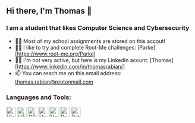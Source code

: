 ## Hi there, I'm Thomas 👋

### I am a student that likes Computer Science and Cybersecurity 

- 👨‍🎓 Most of my school assignments are stored on this accout!
- 👨‍💻 I like to try and complete Root-Me challenges: [Parke][https://www.root-me.org/Parke]
- 👨‍💼 I'm not very active, but here is my LinkedIn acount: [Thomas][https://www.linkedin.com/in/thomasrabian/]
- 📫 You can reach me on this email address: thomas.rabian@protonmail.com


### Languages and Tools:

<img align="left" height="26px" alt="Visual Studio Code 1.35 icon" src="https://upload.wikimedia.org/wikipedia/commons/thumb/9/9a/Visual_Studio_Code_1.35_icon.svg/512px-Visual_Studio_Code_1.35_icon.svg.png">
<a title="W3C, CC BY 3.0 &lt;https://creativecommons.org/licenses/by/3.0&gt;, via Wikimedia Commons" href="https://commons.wikimedia.org/wiki/File:HTML5_logo_and_wordmark.svg"><img align="left" height="26px" alt="HTML5 logo and wordmark" src="https://upload.wikimedia.org/wikipedia/commons/thumb/6/61/HTML5_logo_and_wordmark.svg/512px-HTML5_logo_and_wordmark.svg.png"></a>
<a title="Rudloff, CC BY 3.0 &lt;https://creativecommons.org/licenses/by/3.0&gt;, via Wikimedia Commons" href="https://commons.wikimedia.org/wiki/File:CSS3_logo_and_wordmark.svg"><img align="left" height="26px" alt="CSS3 logo and wordmark" src="https://upload.wikimedia.org/wikipedia/commons/thumb/d/d5/CSS3_logo_and_wordmark.svg/256px-CSS3_logo_and_wordmark.svg.png"></a>
<a title="Chris Williams, Public domain, via Wikimedia Commons" href="https://commons.wikimedia.org/wiki/File:Unofficial_JavaScript_logo_2.svg"><img align="left" height="26px" alt="Unofficial JavaScript logo 2" src="https://upload.wikimedia.org/wikipedia/commons/thumb/9/99/Unofficial_JavaScript_logo_2.svg/512px-Unofficial_JavaScript_logo_2.svg.png"></a>
<a title="node.js authors, Public domain, via Wikimedia Commons" href="https://commons.wikimedia.org/wiki/File:Node.js_logo.svg"><img align="left" height="26px" alt="Node.js logo" src="https://upload.wikimedia.org/wikipedia/commons/thumb/d/d9/Node.js_logo.svg/512px-Node.js_logo.svg.png"></a>
<a title="Facebook, Public domain, via Wikimedia Commons" href="https://commons.wikimedia.org/wiki/File:React-icon.svg"><img align="left" height="26px" alt="React-icon" src="https://upload.wikimedia.org/wikipedia/commons/thumb/a/a7/React-icon.svg/512px-React-icon.svg.png"></a>
<a title="www.python.org, GPL &lt;http://www.gnu.org/licenses/gpl.html&gt;, via Wikimedia Commons" href="https://commons.wikimedia.org/wiki/File:Python-logo-notext.svg"><img align="left" height="26px" alt="Python-logo-notext" src="https://upload.wikimedia.org/wikipedia/commons/thumb/c/c3/Python-logo-notext.svg/64px-Python-logo-notext.svg.png"></a>

<!--
**ThomasRabn/ThomasRabn** is a ✨ _special_ ✨ repository because its `README.md` (this file) appears on your GitHub profile.

Here are some ideas to get you started:

- 🔭 I’m currently working on ...
- 🌱 I’m currently learning ...
- 👯 I’m looking to collaborate on ...
- 🤔 I’m looking for help with ...
- 💬 Ask me about ...
- 📫 How to reach me: ...
- 😄 Pronouns: ...
- ⚡ Fun fact: ...
-->
